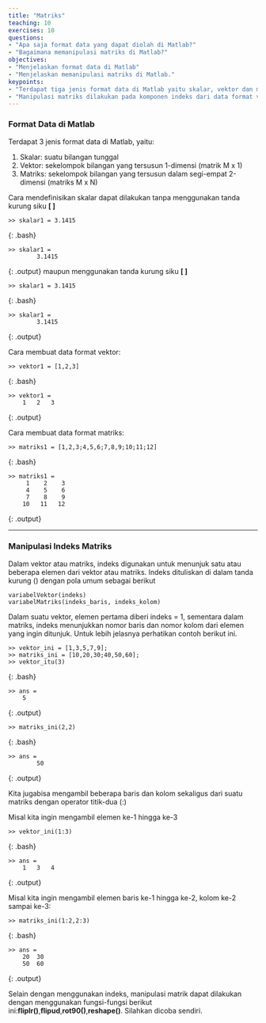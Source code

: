 ```yaml
---
title: "Matriks"
teaching: 10
exercises: 10
questions:
- "Apa saja format data yang dapat diolah di Matlab?"
- "Bagaimana memanipulasi matriks di Matlab?"
objectives:
- "Menjelaskan format data di Matlab"
- "Menjelaskan memanipulasi matriks di Matlab."
keypoints:
- "Terdapat tiga jenis format data di Matlab yaitu skalar, vektor dan matriks"
- "Manipulasi matriks dilakukan pada komponen indeks dari data format vektor atau matriks dengan menggunakan tanda-kurung, titik-dua"
---
```


### Format Data di Matlab ###
Terdapat 3 jenis format data di Matlab, yaitu:
1. Skalar: suatu bilangan tunggal
2. Vektor: sekelompok bilangan yang tersusun 1-dimensi (matrik M x 1)
3. Matriks: sekelompok bilangan yang tersusun dalam segi-empat 2-dimensi (matriks M x N)

Cara mendefinisikan skalar dapat dilakukan tanpa menggunakan tanda kurung siku **[ ]**
~~~
>> skalar1 = 3.1415
~~~
{: .bash}

~~~
>> skalar1 = 
        3.1415
~~~
{: .output}
maupun menggunakan tanda kurung siku **[ ]**
~~~
>> skalar1 = 3.1415
~~~
{: .bash}

~~~
>> skalar1 = 
        3.1415
~~~
{: .output}


Cara membuat data format vektor:
~~~
>> vektor1 = [1,2,3]
~~~
{: .bash}

~~~
>> vektor1 = 
    1   2   3
~~~
{: .output}

Cara membuat data format matriks:
~~~
>> matriks1 = [1,2,3;4,5,6;7,8,9;10;11;12]
~~~
{: .bash}

~~~
>> matriks1 = 
     1    2    3
     4    5    6
     7    8    9
    10   11   12
~~~
{: .output}

---
### Manipulasi Indeks Matriks ###

Dalam vektor atau matriks, indeks digunakan untuk menunjuk satu atau beberapa elemen dari vektor atau matriks. Indeks dituliskan di dalam tanda kurung () dengan pola umum sebagai berikut

    variabelVektor(indeks)
    variabelMatriks(indeks_baris, indeks_kolom)

Dalam suatu vektor, elemen pertama diberi indeks = 1, sementara dalam matriks, indeks menunjukkan nomor baris dan nomor kolom dari elemen yang ingin ditunjuk.  Untuk lebih jelasnya perhatikan 
contoh berikut ini.

~~~
>> vektor_ini = [1,3,5,7,9];
>> matriks_ini = [10,20,30;40,50,60];
>> vektor_itu(3)
~~~
{: .bash}

~~~
>> ans = 
    5
~~~
{: .output}

~~~
>> matriks_ini(2,2)
~~~
{: .bash}

~~~
>> ans =
        50
~~~
{: .output}

Kita jugabisa mengambil beberapa baris dan kolom sekaligus dari suatu matriks dengan operator titik-dua (:)

Misal kita ingin mengambil elemen ke-1 hingga ke-3
~~~
>> vektor_ini(1:3)
~~~
{: .bash}

~~~
>> ans =
    1   3   4
~~~
{: .output}

Misal kita ingin mengambil elemen baris ke-1 hingga ke-2, kolom ke-2 sampai ke-3:

~~~
>> matriks_ini(1:2,2:3)
~~~
{: .bash}

~~~
>> ans =
    20  30
    50  60
~~~
{: .output}

Selain dengan menggunakan indeks, manipulasi matrik dapat dilakukan dengan menggunakan  fungsi-fungsi berikut ini:**fliplr()**,**flipud**,**rot90()**,**reshape()**. Silahkan dicoba sendiri.

